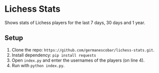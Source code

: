 # Lichess Stats

Shows stats of Lichess players for the last 7 days, 30 days and 1 year.

## Setup

1. Clone the repo: `https://github.com/germanescobar/lichess-stats.git`.
2. Install dependency: `pip install requests`
3. Open `index.py` and enter the usernames of the players (on line 4).
4. Run with `python index.py`.